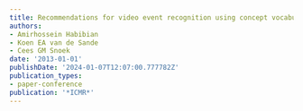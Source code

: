 ```yaml
---
title: Recommendations for video event recognition using concept vocabularies
authors:
- Amirhossein Habibian
- Koen EA van de Sande
- Cees GM Snoek
date: '2013-01-01'
publishDate: '2024-01-07T12:07:00.777782Z'
publication_types:
- paper-conference
publication: '*ICMR*'
---
```

